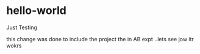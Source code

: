 # hello-world
Just Testing


this change was done to include the project the in AB expt ..lets see jow itr wokrs 
